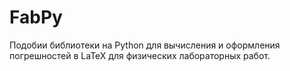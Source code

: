 # FabPy

Подобии библиотеки на Python для вычисления и оформления погрешностей в LaTeX для физических лабораторных работ.
